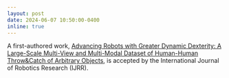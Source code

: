 ```yaml
---
layout: post
date: 2024-06-07 10:50:00-0400
inline: true 
---
```


A first-authored work, [Advancing Robots with Greater Dynamic Dexterity:  A Large-Scale Multi-View and Multi-Modal Dataset of Human-Human Throw&Catch of Arbitrary Objects](https://h2tc-roboticsx.github.io/), is accepted by the International Journal of Robotics Research (IJRR).

